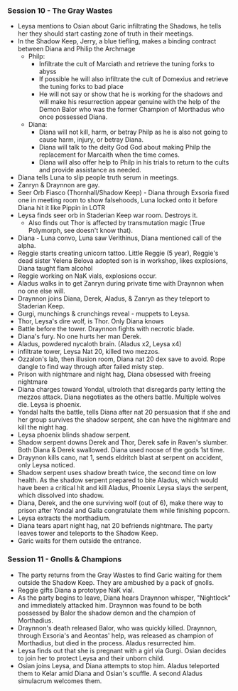 ### Session 10 - The Gray Wastes
- Leysa mentions to Osian about Garic infiltrating the Shadows, he tells her they should start casting zone of truth in their meetings.
- In the Shadow Keep, Jerry, a blue tiefling, makes a binding contract between Diana and Philip the Archmage
	- Philp:
		- Infiltrate the cult of Marciath and retrieve the tuning forks to abyss
		- If possible he will also infiltrate the cult of Domexius and retrieve the tuning forks to bad place
		- He will not say or show that he is working for the shadows and will make his resurrection appear genuine with the help of the Demon Balor who was the former Champion of Morthadus who once possessed Diana.
	- Diana:
		- Diana will not kill, harm, or betray Philp as he is also not going to cause harm, injury, or betray Diana.
		- Diana will talk to the deity God God about making Philp the replacement for Marcaith when the time comes.
		- Diana will also offer help to Philp in his trials to return to the cults and provide assistance as needed.
- Diana tells Luna to slip people truth serum in meetings.
- Zanryn & Draynnon are gay.
- Seer Orb Fiasco (Thornhall/Shadow Keep) - Diana through Exsoria fixed one in meeting room to show falsehoods, Luna locked onto it before Diana hit it like Pippin in LOTR
- Leysa finds seer orb in Staderian Keep war room. Destroys it.
	- Also finds out Thor is affected by transmutation magic (True Polymorph, see doesn't know that).
- Diana - Luna convo, Luna saw Verithinus, Diana mentioned call of the alpha.
- Reggie starts creating unicorn tattoo. Little Reggie (5 year), Reggie's dead sister Yelena Belova adopted son is in workshop, likes explosions, Diana taught flam alcohol
- Reggie working on NaK vials, explosions occur.
- Aladus walks in to get Zanryn during private time with Draynnon when no one else will.
- Draynnon joins Diana, Derek, Aladus, & Zanryn as they teleport to Staderian Keep.
- Gurgi, munchings & crunchings reveal - muppets to Leysa.
- Thor, Leysa's dire wolf, is Thor. Only Diana knows
- Battle before the tower. Draynnon fights with necrotic blade.
- Diana's fury. No one hurts her man Derek.
- Aladus, powdered nycaloth brain. (Aladus x2, Leysa x4)
- infiltrate tower, Leysa Nat 20, killed two mezzos.
- Ozzalon's lab, then illusion room, Diana nat 20 dex save to avoid. Rope dangle to find way through after failed misty step.
- Prison with nightmare and night hag, Diana obsessed with freeing nightmare
- Diana charges toward Yondal, ultroloth that disregards party letting the mezzos attack. Diana negotiates as the others battle. Multiple wolves die. Leysa is phoenix.
- Yondal halts the battle, tells Diana after nat 20 persuasion that if she and her group survives the shadow serpent, she can have the nightmare and kill the night hag.
- Leysa phoenix blinds shadow serpent.
- Shadow serpent downs Derek and Thor, Derek safe in Raven's slumber. Both Diana & Derek swallowed. Diana used noose of the gods 1st time.
- Drayynon kills cano, nat 1, sends eldritch blast at serpent on accident, only Leysa noticed.
- Shadow serpent uses shadow breath twice, the second time on low health. As the shadow serpent prepared to bite Aladus, which would have been a critical hit and kill Aladus, Phoenix Leysa slays the serpent, which dissolved into shadow.
- Diana, Derek, and the one surviving wolf (out of 6), make there way to prison after Yondal and Galla congratulate them while finishing popcorn.
- Leysa extracts the morthadium.
- Diana tears apart night hag, nat 20 befriends nightmare. The party leaves tower and teleports to the Shadow Keep.
- Garic waits for them outside the entrance.

### Session 11 - Gnolls & Champions
- The party returns from the Gray Wastes to find Garic waiting for them outside the Shadow Keep. They are ambushed by a pack of gnolls.
- Reggie gifts Diana a prototype NaK vial.
- As the party begins to leave, Diana hears Draynnon whisper, "Nightlock" and immediately attacked him. Draynnon was found to be both possessed by Balor the shadow demon and the champion of Morthadius.
- Draynnon's death released Balor, who was quickly killed. Draynnon, through Exsoria's and Aeontas' help, was released as champion of Morthadius, but died in the process. Aladus resurrected him.
- Leysa finds out that she is pregnant with a girl via Gurgi. Osian decides to join her to protect Leysa and their unborn child.
- Osian joins Leysa, and Diana attempts to stop him. Aladus teleported them to Kelar amid Diana and Osian's scuffle. A second Aladus simulacrum welcomes them.